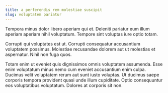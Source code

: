 ```yaml
---
title: a perferendis rem molestiae suscipit
slug: voluptatem pariatur
---
```


Tempora minus dolor libero aperiam qui et. Deleniti pariatur eum illum aperiam aperiam nihil voluptatum. Tempore sint voluptas iure optio totam.

Corrupti qui voluptates est ut. Corrupti consequatur accusantium voluptatem possimus. Molestiae recusandae dolorem aut ut molestias et aspernatur. Nihil non fuga quos.

Totam enim ut eveniet quis dignissimos omnis voluptatem assumenda. Esse enim voluptatum minus nemo cum eveniet accusantium enim culpa. Ducimus velit voluptatem rerum aut sunt iusto voluptas. Ut ducimus saepe corporis tempora provident quasi unde illum cupiditate. Optio consequuntur eos voluptatibus voluptatum. Dolores at corporis sit non.
